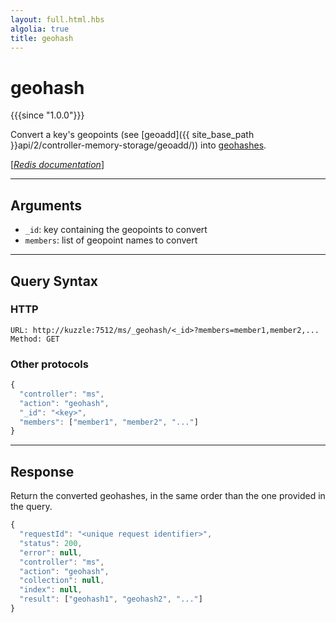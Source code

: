 ```yaml
---
layout: full.html.hbs
algolia: true
title: geohash
---
```


# geohash

{{{since "1.0.0"}}}

Convert a key's geopoints (see [geoadd]({{ site_base_path }}api/2/controller-memory-storage/geoadd/)) into [geohashes](https://en.wikipedia.org/wiki/Geohash).

[[_Redis documentation_]](https://redis.io/commands/geohash)

---

## Arguments

* `_id`: key containing the geopoints to convert
* `members`: list of geopoint names to convert

---

## Query Syntax

### HTTP

```http
URL: http://kuzzle:7512/ms/_geohash/<_id>?members=member1,member2,...
Method: GET
```

### Other protocols

```js
{
  "controller": "ms",
  "action": "geohash",
  "_id": "<key>",
  "members": ["member1", "member2", "..."]
}
```

---

## Response

Return the converted geohashes, in the same order than the one provided in the query.

```javascript
{
  "requestId": "<unique request identifier>",
  "status": 200,
  "error": null,
  "controller": "ms",
  "action": "geohash",
  "collection": null,
  "index": null,
  "result": ["geohash1", "geohash2", "..."]
}
```

